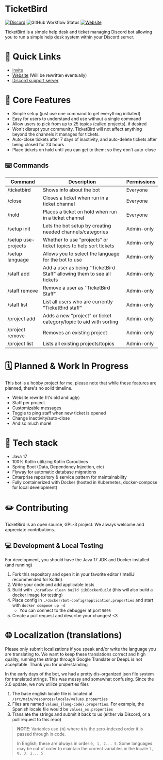 # TicketBird
[![Discord](https://img.shields.io/discord/375357265198317579?label=DreamExposure&style=flat-square)](https://discord.gg/2TFqyuy)
![GitHub Workflow Status](https://img.shields.io/github/workflow/status/DreamExposure/TicketBird-Discord-Bot/Java%20CI?label=Build&style=flat-square)
[![Website](https://img.shields.io/website?down_color=red&down_message=offline&label=Status&style=flat-square&up_message=online&url=https%3A%2F%2Fticketbird.dreamexposure.org)](https://ticketbird.dreamexposure.org)

TicketBird is a simple help desk and ticket managing Discord bot allowing you to run a simple help desk system within your Discord server.

# 🔗 Quick Links
- [Invite](https://discord.com/oauth2/authorize?client_id=456140067220750336&permissions=395405945880&scope=bot+applications.commands)
- [Website](https://ticketbird.dreamexposure.org) (Will be rewritten eventually)
- [Discord support server](https://discord.gg/2TFqyuy)

# 💎 Core Features
- Simple setup (just use one command to get everything initiated)
- Easy for users to understand and use without a single command
- Allow users to pick from up to 25 topics (called projects), if desired
- Won't disrupt your community. TicketBird will not affect anything beyond the channels it manages for tickets.
- Auto-close tickets after 7 days of inactivity, and auto-delete tickets after being closed for 24 hours
- Place tickets on hold until you can get to them; so they don't auto-close

## ⌨️ Commands
| Command             | Description                                                             | Permissions |
|---------------------|-------------------------------------------------------------------------|-------------|
| /ticketbird         | Shows info about the bot                                                | Everyone    |
| /close              | Closes a ticket when run in a ticket channel                            | Everyone    |
| /hold               | Places a ticket on hold when run in a ticket channel                    | Everyone    |
| /setup init         | Lets the bot setup by creating needed channels/categories               | Admin-only  |
| /setup use-projects | Whether to use "projects" or ticket topics to help sort tickets         | Admin-only  |
| /setup language     | Allows you to select the language for the bot to use                    | Admin-only  |
| /staff add          | Add a user as being "TicketBird Staff" allowing them to see all tickets | Admin-only  |
| /staff remove       | Remove a user as "TicketBird Staff"                                     | Admin-only  |
| /staff list         | List all users who are currently "TicketBird staff"                     | Admin-only  |
| /project add        | Adds a new "project" or ticket category/topic to aid with sorting       | Admin-only  |
| /project remove     | Removes an existing project                                             | Admin-only  |
| /project list       | Lists all existing projects/topics                                      | Admin-only  |

# 🗓️ Planned & Work In Progress
This bot is a hobby project for me, please note that while these features are planned, there's no solid timeline.
- Website rewrite (It's old and ugly)
- Staff per project
- Customizable messages
- Toggle to ping staff when new ticket is opened
- Change inactivity/auto-close 
- And so much more!

# 🧰 Tech stack
- Java 17
- 100% Kotlin utilizing Kotlin Coroutines
- Spring Boot (Data, Dependency Injection, etc)
- Flyway for automatic database migrations
- Enterprise repository & service pattern for maintainability
- Fully containerized with Docker (hosted in Kubernetes, docker-compose for local development)

# ✏️ Contributing
TicketBird is an open source, GPL-3 project. We always welcome and appreciate contributions.

## 💻 Development & Local Testing
For development, you should have the Java 17 JDK and Docker installed (and running)

1. Fork this repository and open it in your favorite editor (IntelliJ recommended for Kotlin)
2. Write your code and add applicable tests
3. Build with `./gradlew clean build jibDockerBuild` (this will also build a docker image for testing)
4. Place config in `./docker/bot-config/application.properties` and start with `docker compose up -d`
    - You can connect to the debugger at port `5005`
5. Create a pull request and describe your changes! <3

# 🌐 Localization (translations)
Please only submit localizations if you speak and/or write the language you are translating to.
We want to keep these translations correct and high quality, running the strings through Google Translate or DeepL is not acceptable.
Thank you for understanding

In the early days of the bot, we had a pretty dis-organized json file system for translated strings.
This was messy and somewhat confusing. Since the 2.0 update, we now utilize properties files

1. The base english locale file is located at `/src/main/resources/locale/values.properties`
2. Files are named `values_{lang-code}.properties`. For example, the Spanish locale file would be `values_es.properties`
3. Translate the strings and submit it back to us (either via Discord, or a pull request to this repo)

> **NOTE**: Variables use `{N}` where `N` is the zero-indexed order it is passed through in code.
> 
> In English, these are always in order `0, 1, 2... 5`. Some languages may be out of order to maintain the correct variables in the locale `1, 0, 3, 2... 5`

